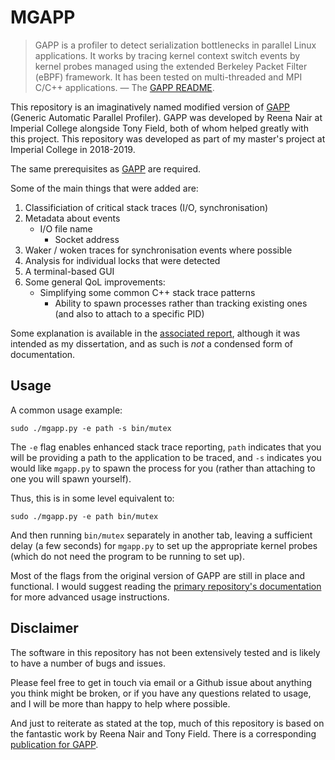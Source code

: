 # MGAPP

>GAPP is a profiler to detect serialization bottlenecks in parallel Linux applications. It works by tracing kernel context switch events by kernel probes managed using the extended Berkeley Packet Filter (eBPF) framework. It has been tested on multi-threaded and MPI C/C++ applications.
> &mdash; The [GAPP README](https://github.com/RN-dev-repo/GAPP).

This repository is an imaginatively named modified version of [GAPP](https://github.com/RN-dev-repo/GAPP) (Generic Automatic Parallel Profiler).
GAPP was developed by Reena Nair at Imperial College alongside Tony Field, both of whom helped greatly with this project.
This repository was developed as part of my master's project at Imperial College in 2018-2019.

The same prerequisites as [GAPP](https://github.com/RN-dev-repo/GAPP) are required.

Some of the main things that were added are:

1. Classificiation of critical stack traces (I/O, synchronisation)
1. Metadata about events
    * I/O file name
		* Socket address
1. Waker / woken traces for synchronisation events where possible
1. Analysis for individual locks that were detected
1. A terminal-based GUI
1. Some general QoL improvements:
    * Simplifying some common C++ stack trace patterns
		* Ability to spawn processes rather than tracking existing ones (and also to attach to a specific PID)

Some explanation is available in the [associated report](./Report.pdf), although it was intended
as my dissertation, and as such is *not* a condensed form of documentation.

## Usage

A common usage example:

```shell
sudo ./mgapp.py -e path -s bin/mutex
```

The `-e` flag enables enhanced stack trace reporting, `path` indicates that you will be providing a path to the application
to be traced, and `-s` indicates you would like `mgapp.py` to spawn the process for you (rather than attaching to one you will
spawn yourself).

Thus, this is in some level equivalent to:

```shell
sudo ./mgapp.py -e path bin/mutex
```

And then running `bin/mutex` separately in another tab, leaving a sufficient delay (a few seconds) for `mgapp.py` to set up the appropriate kernel
probes (which do not need the program to be running to set up).

Most of the flags from the original version of GAPP are still in place and functional. I would suggest reading the
[primary repository's documentation](https://github.com/RN-dev-repo/GAPP) for more advanced usage instructions.

## Disclaimer

The software in this repository has not been extensively tested and is likely to have a number of bugs and issues.

Please feel free to get in touch via email or a Github issue about anything you think might be broken, or if you have any questions
related to usage, and I will be more than happy to help where possible.

And just to reiterate as stated at the top, much of this repository is based on the fantastic work by Reena Nair and Tony Field.
There is a corresponding [publication for GAPP](https://arxiv.org/abs/2004.05628).

